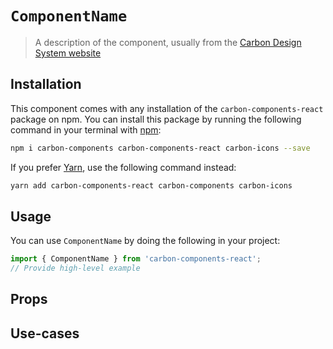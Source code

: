 # `ComponentName`

> A description of the component, usually from the
> [Carbon Design System website](https://www.carbondesignsystem.com/)

<!-- You can run `npx doctoc --title '## Table of Contents' <path-to-file.md>` to automatically generate the table of contents for this page -->

<!-- prettier-ignore-start -->

<!-- START doctoc generated TOC please keep comment here to allow auto update -->

<!-- DON'T EDIT THIS SECTION, INSTEAD RE-RUN doctoc TO UPDATE -->

<!-- END doctoc generated TOC please keep comment here to allow auto update -->

<!-- prettier-ignore-end -->

## Installation

This component comes with any installation of the `carbon-components-react`
package on npm. You can install this package by running the following command in
your terminal with [npm](https://www.npmjs.com/):

```bash
npm i carbon-components carbon-components-react carbon-icons --save
```

If you prefer [Yarn](https://yarnpkg.com/en/), use the following command
instead:

```bash
yarn add carbon-components-react carbon-components carbon-icons
```

## Usage

You can use `ComponentName` by doing the following in your project:

```jsx
import { ComponentName } from 'carbon-components-react';
// Provide high-level example
```

## Props

<!-- Write about anything prop-specific for this component if necessary -->

## Use-cases

<!-- Detail common use-cases or patterns for this component -->
